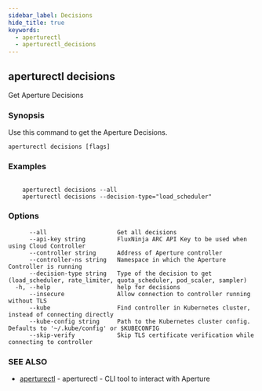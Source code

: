 ```yaml
---
sidebar_label: Decisions
hide_title: true
keywords:
  - aperturectl
  - aperturectl_decisions
---
```


<!-- markdownlint-disable -->

## aperturectl decisions

Get Aperture Decisions

### Synopsis

Use this command to get the Aperture Decisions.

```
aperturectl decisions [flags]
```

### Examples

```

	aperturectl decisions --all
	aperturectl decisions --decision-type="load_scheduler"
```

### Options

```
      --all                    Get all decisions
      --api-key string         FluxNinja ARC API Key to be used when using Cloud Controller
      --controller string      Address of Aperture controller
      --controller-ns string   Namespace in which the Aperture Controller is running
      --decision-type string   Type of the decision to get (load_scheduler, rate_limiter, quota_scheduler, pod_scaler, sampler)
  -h, --help                   help for decisions
      --insecure               Allow connection to controller running without TLS
      --kube                   Find controller in Kubernetes cluster, instead of connecting directly
      --kube-config string     Path to the Kubernetes cluster config. Defaults to '~/.kube/config' or $KUBECONFIG
      --skip-verify            Skip TLS certificate verification while connecting to controller
```

### SEE ALSO

- [aperturectl](/reference/aperturectl/aperturectl.md) - aperturectl - CLI tool to interact with Aperture
